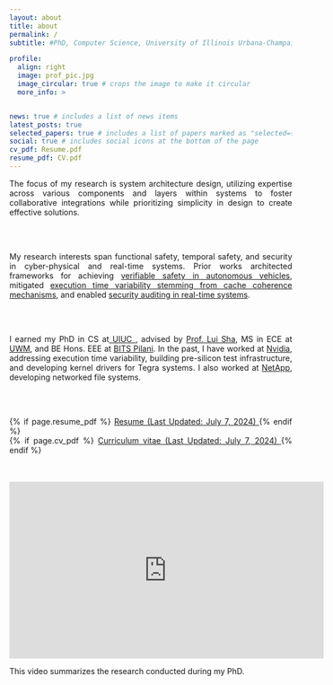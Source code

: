 ```yaml
---
layout: about
title: about
permalink: /
subtitle: #PhD, Computer Science, University of Illinois Urbana-Champaign <br><br> <strong>I am currently on the job market!</strong>

profile:
  align: right
  image: prof_pic.jpg
  image_circular: true # crops the image to make it circular
  more_info: >


news: true # includes a list of news items
latest_posts: true
selected_papers: true # includes a list of papers marked as "selected={true}"
social: true # includes social icons at the bottom of the page
cv_pdf: Resume.pdf
resume_pdf: CV.pdf
---
```


<div style="text-align: justify;">

The focus of my research is system architecture design,
  utilizing expertise across various components and layers within systems to
  foster collaborative integrations while prioritizing simplicity in design to create effective solutions.

<br> <br>

My research interests span functional safety, temporal safety, and security in cyber-physical and real-time systems.
Prior works
  architected frameworks for achieving <a href="/projects/av-safety/"> verifiable safety in autonomous vehicles</a>,
  mitigated <a href="/projects/inc-oc/"> execution time variability stemming from cache coherence mechanisms</a>,
  and
  enabled <a href="/projects/ellipsis/"> security auditing in real-time systems</a>.

<br>
<br>

I earned my PhD in CS at<a href="https://cs.illinois.edu/"> UIUC </a>,
advised by <a href="https://cs.illinois.edu/about/people/faculty/lrs">Prof. Lui Sha</a>,
MS in ECE at <a href="https://engineering.wisc.edu/departments/electrical-computer-engineering/">UWM</a>,
and BE Hons. EEE at <a href="https://www.bits-pilani.ac.in/">BITS Pilani</a>.
In the past, I have worked at <a href="https://www.nvidia.com/">Nvidia</a>, addressing execution time variability, building pre-silicon test infrastructure, and developing kernel drivers for Tegra systems.
I also worked at <a href="https://www.netapp.com/">NetApp</a>, developing networked file systems.

<br>
<br>

{% if page.resume_pdf %}
<a href="{{ page.resume_pdf | prepend: 'assets/pdf/' | relative_url }}" target="_blank" rel="noopener noreferrer" class="float-left">
    <i class="fa-solid fa-file-pdf"></i> Resume (Last Updated: July 7, 2024)
</a>
{% endif %}
<br>
{% if page.cv_pdf %}
<a href="{{ page.cv_pdf | prepend: 'assets/pdf/' | relative_url }}" target="_blank" rel="noopener noreferrer" class="float-left">
    <i class="fa-solid fa-file-pdf"></i> Curriculum vitae (Last Updated: July 7, 2024)
</a>
{% endif %}

</div>

<br>
<br>


<div class="video-container">
  <iframe width="560" height="315" src="https://www.youtube.com/embed/ONt4fxt-biE?si=b9a-kDg9OUEE6mjA" title="Research Summary" frameborder="0" allow="accelerometer; clipboard-write; encrypted-media; gyroscope; picture-in-picture; web-share" allowfullscreen></iframe>
    <div class="video-description">
      <p>This video summarizes the research conducted during my PhD.</p>
    </div>  
</div>

<br>
<br>
